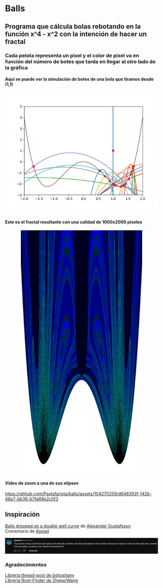 # Balls

## Programa que cálcula bolas rebotando en la función  x^4 - x^2 con la intención de hacer un fractal
### Cada pelota representa un pixel y el color de pixel va en función del número de botes que tarda en llegar al otro lado de la gráfica

#### Aquí se puede ver la simulación de botes de una bola que tiramos desde (1,1)
<center><img src="imagenes/botes.png"/></center>
<br>

#### Este es el fractal resultante con una calidad de 1000x2000 pixeles

<center><img src="imagenes/imagen completa (1000x2000).png" width="400"/></center>

#### Video de zoom a una de sus elipses
https://github.com/Pastafarista/balls/assets/104270259/d648392f-142b-48e7-bb36-b7fa68e2c0f3



## Inspiración
<a href="https://www.youtube.com/watch?v=LQmyR-sC6GA>">Balls dropped on a double well curve</a> de <a href="https://www.youtube.com/@AlexanderGustafssonAnimations">Alexander Gustafsson</a><br>
Comentario de <a href="https://www.youtube.com/channel/UC0Uv9D5C15lCanvxxdo06Ig">Aspwil</a>
<center><img src="imagenes/comentario.png"/></center>

### Agradecimientos
<a href="https://github.com/bshoshany/thread-pool">Librería thread-pool de bshoshany</a><br>
<a href="https://github.com/ZhepeiWang/Root-Finder">Librería Root-Finder de ZhepeiWang</a>
